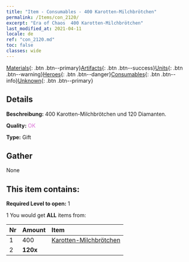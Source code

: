 ```yaml
---
title: "Item - Consumables - 400 Karotten-Milchbrötchen"
permalink: /Items/con_2120/
excerpt: "Era of Chaos  400 Karotten-Milchbrötchen"
last_modified_at: 2021-04-11
locale: de
ref: "con_2120.md"
toc: false
classes: wide
---
```

 [Materials](/de/Items/){: .btn .btn--primary}[Artifacts](/de/Items/Artifacts/){: .btn .btn--success}[Units](/de/Items/Units/){: .btn .btn--warning}[Heroes](/de/Items/Heroes/){: .btn .btn--danger}[Consumables](/de/Items/Consumables/){: .btn .btn--info}[Unknown](/de/Items/Unknown/){: .btn .btn--primary}

## Details
 **Beschreibung:** 400 Karotten-Milchbrötchen und 120 Diamanten.

 **Quality:** <span style="color: #DA70D6">OK</span>

 **Type:** Gift

## Gather

  None

## This item contains:

 **Required Level to open:** 1

 1 You would get **ALL** items  from:

  | Nr | Amount |     Item    |
  |:---|:-------|:------------|
  | 1 | 400 | [Karotten-Milchbrötchen](/de/Items/con_2119/) | 
  | 2 |  **120x** | <i class="fas fa-gem"/> |  | 
